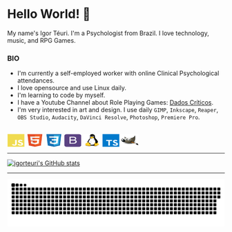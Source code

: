 # Hello World! 👋

My name's Igor Téuri. I'm a Psychologist from Brazil. I love technology, music, and RPG Games. 

### **BIO**

- I'm currently a self-employed worker with online Clinical Psychological attendances.
- I love opensource and use Linux daily.
- I'm learning to code by myself.
- I have a Youtube Channel about Role Playing Games: [Dados Críticos](https://www.youtube.com/dadoscriticos).
- I'm very interested in art and design. I use daily ``GIMP``, ``Inkscape``, ``Reaper``, ``OBS Studio``, ``Audacity``, ``DaVinci Resolve``, ``Photoshop``, ``Premiere Pro``.


<div style="display: inline_block"><br>
  <img align="center" alt="igorteuri-Js" height="30" width="40" src="https://raw.githubusercontent.com/devicons/devicon/master/icons/javascript/javascript-plain.svg">
  
  <img align="center" alt="Rafa-HTML" height="30" width="40" src="https://raw.githubusercontent.com/devicons/devicon/master/icons/html5/html5-original.svg">

  <img align="center" alt="igorteuri-CSS" height="30" width="40" src="https://raw.githubusercontent.com/devicons/devicon/master/icons/css3/css3-original.svg">
  
  <img align="center" alt="igorteuri-Bootstrap" height="30" width="40" src="https://raw.githubusercontent.com/devicons/devicon/master/icons/bootstrap/bootstrap-plain.svg">
  
  <img align="center" alt="igorteuri-linux" height="30" width="40" src="https://raw.githubusercontent.com/devicons/devicon/master/icons/linux/linux-original.svg">
  
  <img align="center" alt="igorteuri-Ts" height="30" width="40" src="https://raw.githubusercontent.com/devicons/devicon/master/icons/typescript/typescript-plain.svg">
  
  <img align="center" alt="igorteuri-Gimp" height="30" width="40" src="https://github.com/devicons/devicon/raw/master/icons/gimp/gimp-original.svg">
  
  <!-- <img align="right" alt="Rafa-gif" src="htttps://cdn.discordapp.com/attachments/795358919417397249/825430589581688872/hi.gif"> -->
</div>

___

[![igorteuri's GitHub stats](https://github-readme-stats.vercel.app/api?username=igorteuri)](https://github.com/anuraghazra/github-readme-stats)

___

![Snake animation](https://github.com/igorteuri/igorteuri/blob/output/github-contribution-grid-snake.svg)


<!--
**igorteuri/igorteuri** is a ✨ _special_ ✨ repository because its `README.md` (this file) appears on your GitHub profile.

Here are some ideas to get you started:

- 🔭 I’m currently working on ...
- 🌱 I’m currently learning ...
- 👯 I’m looking to collaborate on ...
- 🤔 I’m looking for help with ...
- 💬 Ask me about ...
- 📫 How to reach me: ...
- 😄 Pronouns: ...
- ⚡ Fun fact: ...
-->
<!-- * Link de ícones: https://github.com/devicons/devicon/tree/master/icons
 -->
